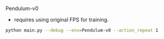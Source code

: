 Pendulum-v0
* requires using original FPS for training.

```bash
python main.py --debug --env=Pendulum-v0 --action_repeat 1
```
